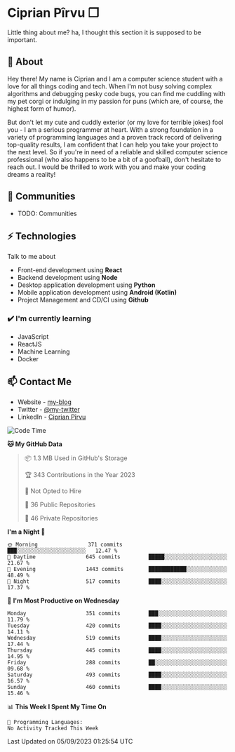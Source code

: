 # Ciprian Pîrvu ❐

Little thing about me? ha, I thought this section it is supposed to be important.

## 🧐 About

Hey there! My name is Ciprian and I am a computer science student with a love for all things coding and tech. When I'm not busy solving complex algorithms and debugging pesky code bugs, you can find me cuddling with my pet corgi or indulging in my passion for puns (which are, of course, the highest form of humor).

But don't let my cute and cuddly exterior (or my love for terrible jokes) fool you - I am a serious programmer at heart. With a strong foundation in a variety of programming languages and a proven track record of delivering top-quality results, I am confident that I can help you take your project to the next level. So if you're in need of a reliable and skilled computer science professional (who also happens to be a bit of a goofball), don't hesitate to reach out. I would be thrilled to work with you and make your coding dreams a reality!

## 👯 Communities

-   TODO: Communities

## ⚡ Technologies

Talk to me about

-   Front-end development using **React**
-   Backend development using **Node**
-   Desktop application development using **Python**
-   Mobile application development using **Android (Kotlin)**
-   Project Management and CD/CI using **Github**

### ✔️ I'm currently learning

-   JavaScript
-   ReactJS
-   Machine Learning
-   Docker

## 📫 Contact Me

-   Website - [my-blog]()
-   Twitter - [@my-twitter]()
-   LinkedIn - [Ciprian Pîrvu](https://www.linkedin.com/in/p%C3%AErvu-ciprian-cristian-4415991b1/)

<!--START_SECTION:waka-->
![Code Time](http://img.shields.io/badge/Code%20Time-1%2C787%20hrs%2034%20mins-blue)

**🐱 My GitHub Data** 

> 📦 1.3 MB Used in GitHub's Storage 
 > 
> 🏆 343 Contributions in the Year 2023
 > 
> 🚫 Not Opted to Hire
 > 
> 📜 36 Public Repositories 
 > 
> 🔑 46 Private Repositories 
 > 
**I'm a Night 🦉** 

```text
🌞 Morning                371 commits         ███░░░░░░░░░░░░░░░░░░░░░░   12.47 % 
🌆 Daytime                645 commits         █████░░░░░░░░░░░░░░░░░░░░   21.67 % 
🌃 Evening                1443 commits        ████████████░░░░░░░░░░░░░   48.49 % 
🌙 Night                  517 commits         ████░░░░░░░░░░░░░░░░░░░░░   17.37 % 
```
📅 **I'm Most Productive on Wednesday** 

```text
Monday                   351 commits         ███░░░░░░░░░░░░░░░░░░░░░░   11.79 % 
Tuesday                  420 commits         ████░░░░░░░░░░░░░░░░░░░░░   14.11 % 
Wednesday                519 commits         ████░░░░░░░░░░░░░░░░░░░░░   17.44 % 
Thursday                 445 commits         ████░░░░░░░░░░░░░░░░░░░░░   14.95 % 
Friday                   288 commits         ██░░░░░░░░░░░░░░░░░░░░░░░   09.68 % 
Saturday                 493 commits         ████░░░░░░░░░░░░░░░░░░░░░   16.57 % 
Sunday                   460 commits         ████░░░░░░░░░░░░░░░░░░░░░   15.46 % 
```


📊 **This Week I Spent My Time On** 

```text
💬 Programming Languages: 
No Activity Tracked This Week
```


 Last Updated on 05/09/2023 01:25:54 UTC
<!--END_SECTION:waka-->
